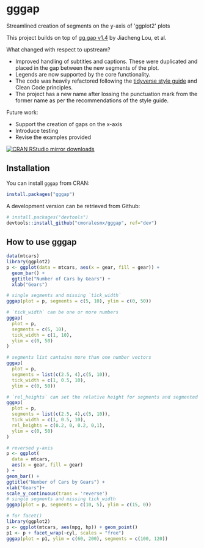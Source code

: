 # gggap

Streamlined creation of segments on the y-axis of 'ggplot2' plots  

This project builds on top of [gg.gap v1.4](https://github.com/ChrisLou-bioinfo/gg.gap) by Jiacheng Lou, et al.  

What changed with respect to upstream?  
- Improved handling of subtitles and captions. These were duplicated and placed in the gap between the new segments of the plot.  
- Legends are now supported by the core functionality.  
- The code was heavily refactored following the [tidyverse style guide](https://style.tidyverse.org/) and Clean Code principles.  
- The project has a new name after lossing the punctuation mark from the former name as per the recommendations of the style guide.  

Future work:  
- Support the creation of gaps on the x-axis  
- Introduce testing  
- Revise the examples provided  

[![CRAN RStudio mirror
downloads](http://cranlogs.r-pkg.org/badges/gggap)](http://www.r-pkg.org/pkg/gggap)

## Installation

You can install `gggap` from CRAN:

``` r
install.packages("gggap")
```

A development version can be retrieved from Github:

``` r
# install.packages("devtools")
devtools::install_github("cmoralesmx/gggap", ref="dev")
```

## How to use gggap

``` r
data(mtcars)
library(ggplot2)
p <- ggplot(data = mtcars, aes(x = gear, fill = gear)) +
  geom_bar() +
  ggtitle("Number of Cars by Gears") +
  xlab("Gears")

# single segments and missing `tick_width`
gggap(plot = p, segments = c(5, 10), ylim = c(0, 50))

# `tick_width` can be one or more numbers
gggap(
  plot = p,
  segments = c(5, 10),
  tick_width = c(1, 10),
  ylim = c(0, 50)
)

# segments list cantains more than one number vectors
gggap(
  plot = p,
  segments = list(c(2.5, 4),c(5, 10)),
  tick_width = c(1, 0.5, 10),
  ylim = c(0, 50))

# `rel_heights` can set the relative height for segments and segmented y-axis
gggap(
  plot = p,
  segments = list(c(2.5, 4),c(5, 10)),
  tick_width = c(1, 0.5, 10),
  rel_heights = c(0.2, 0, 0.2, 0,1),
  ylim = c(0, 50)
)

# reversed y-axis
p <- ggplot(
  data = mtcars,
  aes(x = gear, fill = gear)
) +
geom_bar() +
ggtitle("Number of Cars by Gears") +
xlab("Gears")+
scale_y_continuous(trans = 'reverse')
# single segments and missing tick_width
gggap(plot = p, segments = c(10, 5), ylim = c(15, 0))

# for facet()
library(ggplot2)
p <- ggplot(mtcars, aes(mpg, hp)) + geom_point()
p1 <- p + facet_wrap(~cyl, scales = "free")
gggap(plot = p1, ylim = c(60, 200), segments = c(100, 120))
```

